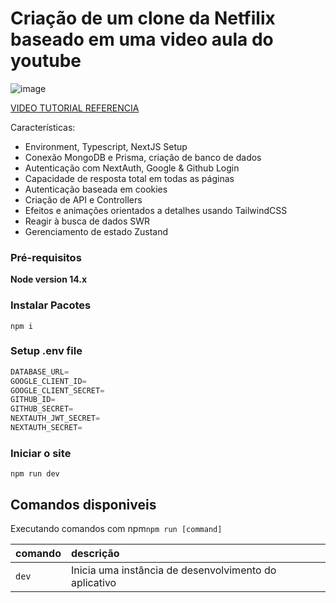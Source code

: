 # Criação de um  clone da Netfilix baseado em uma video aula do youtube

![image](https://user-images.githubusercontent.com/23248726/220005380-ede4fb14-0b8d-4582-a063-3cc4beeccfb7.png)


[VIDEO TUTORIAL REFERENCIA](https://www.youtube.com/watch?v=mqUN4N2q4qY)

Características:

- Environment, Typescript, NextJS Setup
- Conexão MongoDB e Prisma, criação de banco de dados
- Autenticação com NextAuth, Google & Github Login
- Capacidade de resposta total em todas as páginas
- Autenticação baseada em cookies
- Criação de API e Controllers
- Efeitos e animações orientados a detalhes usando TailwindCSS
- Reagir à busca de dados SWR
- Gerenciamento de estado Zustand

### Pré-requisitos

**Node version 14.x**

### Instalar Pacotes

```shell
npm i
```

### Setup .env file


```js
DATABASE_URL=
GOOGLE_CLIENT_ID=
GOOGLE_CLIENT_SECRET=
GITHUB_ID=
GITHUB_SECRET=
NEXTAUTH_JWT_SECRET=
NEXTAUTH_SECRET=
```

### Iniciar o site

```shell
npm run dev
```

## Comandos disponiveis

Executando comandos com npm`npm run [command]`

| comando        | descrição                             |
| :-------------- | :--------------------------------------- |
| `dev`           | Inicia uma instância de desenvolvimento do aplicativo |
